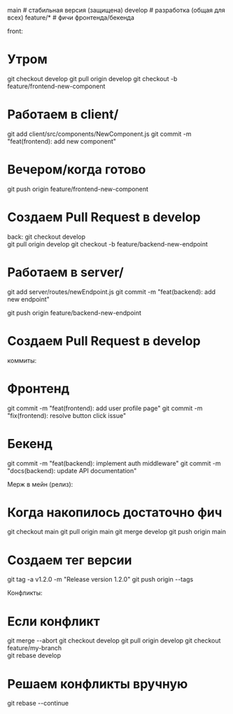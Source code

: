 main            # стабильная версия (защищена)
develop         # разработка (общая для всех)
feature/*       # фичи фронтенда/бекенда

front:
# Утром
git checkout develop
git pull origin develop
git checkout -b feature/frontend-new-component

# Работаем в client/
git add client/src/components/NewComponent.js
git commit -m "feat(frontend): add new component"

# Вечером/когда готово
git push origin feature/frontend-new-component
# Создаем Pull Request в develop


back:
git checkout develop  
git pull origin develop
git checkout -b feature/backend-new-endpoint

# Работаем в server/
git add server/routes/newEndpoint.js
git commit -m "feat(backend): add new endpoint"

git push origin feature/backend-new-endpoint
# Создаем Pull Request в develop


коммиты:
# Фронтенд
git commit -m "feat(frontend): add user profile page"
git commit -m "fix(frontend): resolve button click issue"

# Бекенд  
git commit -m "feat(backend): implement auth middleware"
git commit -m "docs(backend): update API documentation"




Мерж в мейн (релиз):
# Когда накопилось достаточно фич
git checkout main
git pull origin main
git merge develop
git push origin main

# Создаем тег версии
git tag -a v1.2.0 -m "Release version 1.2.0"
git push origin --tags




Конфликты:
# Если конфликт
git merge --abort
git checkout develop
git pull origin develop
git checkout feature/my-branch  
git rebase develop
# Решаем конфликты вручную
git rebase --continue